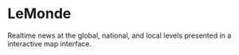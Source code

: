 # LeMonde
Realtime news at the global, national, and local levels presented in a interactive map interface.
